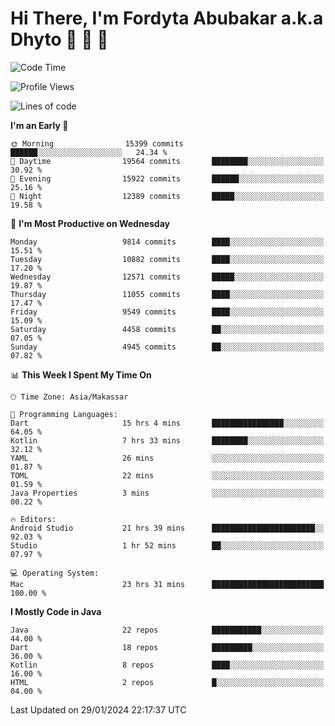 # Hi There, I'm Fordyta Abubakar a.k.a Dhyto 👋 👋 👋 

<!--
**DhytoDev/dhytodev** is a ✨ _special_ ✨ repository because its `README.md` (this file) appears on your GitHub profile.

Here are some ideas to get you started:

- 🔭 I’m currently working on ...
- 🌱 I’m currently learning ...
- 👯 I’m looking to collaborate on ...
- 🤔 I’m looking for help with ...
- 💬 Ask me about ...
- 📫 How to reach me: ...
- 😄 Pronouns: ...
- ⚡ Fun fact: ...
-->

<!--START_SECTION:waka-->
![Code Time](http://img.shields.io/badge/Code%20Time-2%2C261%20hrs%2014%20mins-blue)

![Profile Views](http://img.shields.io/badge/Profile%20Views-1-blue)

![Lines of code](https://img.shields.io/badge/From%20Hello%20World%20I%27ve%20Written-7.9%20million%20lines%20of%20code-blue)

**I'm an Early 🐤** 

```text
🌞 Morning                15399 commits       ██████░░░░░░░░░░░░░░░░░░░   24.34 % 
🌆 Daytime                19564 commits       ████████░░░░░░░░░░░░░░░░░   30.92 % 
🌃 Evening                15922 commits       ██████░░░░░░░░░░░░░░░░░░░   25.16 % 
🌙 Night                  12389 commits       █████░░░░░░░░░░░░░░░░░░░░   19.58 % 
```
📅 **I'm Most Productive on Wednesday** 

```text
Monday                   9814 commits        ████░░░░░░░░░░░░░░░░░░░░░   15.51 % 
Tuesday                  10882 commits       ████░░░░░░░░░░░░░░░░░░░░░   17.20 % 
Wednesday                12571 commits       █████░░░░░░░░░░░░░░░░░░░░   19.87 % 
Thursday                 11055 commits       ████░░░░░░░░░░░░░░░░░░░░░   17.47 % 
Friday                   9549 commits        ████░░░░░░░░░░░░░░░░░░░░░   15.09 % 
Saturday                 4458 commits        ██░░░░░░░░░░░░░░░░░░░░░░░   07.05 % 
Sunday                   4945 commits        ██░░░░░░░░░░░░░░░░░░░░░░░   07.82 % 
```


📊 **This Week I Spent My Time On** 

```text
🕑︎ Time Zone: Asia/Makassar

💬 Programming Languages: 
Dart                     15 hrs 4 mins       ████████████████░░░░░░░░░   64.05 % 
Kotlin                   7 hrs 33 mins       ████████░░░░░░░░░░░░░░░░░   32.12 % 
YAML                     26 mins             ░░░░░░░░░░░░░░░░░░░░░░░░░   01.87 % 
TOML                     22 mins             ░░░░░░░░░░░░░░░░░░░░░░░░░   01.59 % 
Java Properties          3 mins              ░░░░░░░░░░░░░░░░░░░░░░░░░   00.22 % 

🔥 Editors: 
Android Studio           21 hrs 39 mins      ███████████████████████░░   92.03 % 
Studio                   1 hr 52 mins        ██░░░░░░░░░░░░░░░░░░░░░░░   07.97 % 

💻 Operating System: 
Mac                      23 hrs 31 mins      █████████████████████████   100.00 % 
```

**I Mostly Code in Java** 

```text
Java                     22 repos            ███████████░░░░░░░░░░░░░░   44.00 % 
Dart                     18 repos            █████████░░░░░░░░░░░░░░░░   36.00 % 
Kotlin                   8 repos             ████░░░░░░░░░░░░░░░░░░░░░   16.00 % 
HTML                     2 repos             █░░░░░░░░░░░░░░░░░░░░░░░░   04.00 % 
```




 Last Updated on 29/01/2024 22:17:37 UTC
<!--END_SECTION:waka-->
